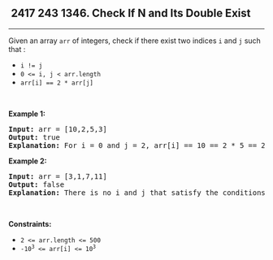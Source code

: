 <h2> 2417 243
1346. Check If N and Its Double Exist</h2><hr><div><p>Given an array <code>arr</code> of integers, check if there exist two indices <code>i</code> and <code>j</code> such that :</p>

<ul>
	<li><code>i != j</code></li>
	<li><code>0 &lt;= i, j &lt; arr.length</code></li>
	<li><code>arr[i] == 2 * arr[j]</code></li>
</ul>

<p>&nbsp;</p>
<p><strong class="example">Example 1:</strong></p>

<pre><strong>Input:</strong> arr = [10,2,5,3]
<strong>Output:</strong> true
<strong>Explanation:</strong> For i = 0 and j = 2, arr[i] == 10 == 2 * 5 == 2 * arr[j]
</pre>

<p><strong class="example">Example 2:</strong></p>

<pre><strong>Input:</strong> arr = [3,1,7,11]
<strong>Output:</strong> false
<strong>Explanation:</strong> There is no i and j that satisfy the conditions.
</pre>

<p>&nbsp;</p>
<p><strong>Constraints:</strong></p>

<ul>
	<li><code>2 &lt;= arr.length &lt;= 500</code></li>
	<li><code>-10<sup>3</sup> &lt;= arr[i] &lt;= 10<sup>3</sup></code></li>
</ul>
</div>